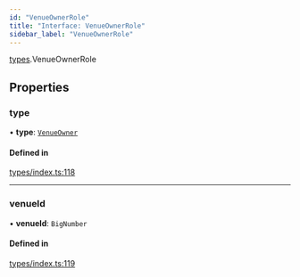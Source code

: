 ```yaml
---
id: "VenueOwnerRole"
title: "Interface: VenueOwnerRole"
sidebar_label: "VenueOwnerRole"
---
```


[types](../../../modules/Types/Types.md).VenueOwnerRole

## Properties

### type

• **type**: [`VenueOwner`](../../../enums/Types/RoleType/RoleType.md#venueowner)

#### Defined in

[types/index.ts:118](https://github.com/PolymeshAssociation/polymesh-sdk/blob/daafaa68f/src/types/index.ts#L118)

___

### venueId

• **venueId**: `BigNumber`

#### Defined in

[types/index.ts:119](https://github.com/PolymeshAssociation/polymesh-sdk/blob/daafaa68f/src/types/index.ts#L119)
